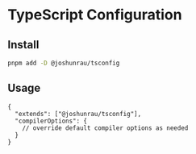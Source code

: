 # TypeScript Configuration

## Install

```sh
pnpm add -D @joshunrau/tsconfig
```

## Usage

```jsonc
{
  "extends": ["@joshunrau/tsconfig"],
  "compilerOptions": {
    // override default compiler options as needed
  }
}
```
